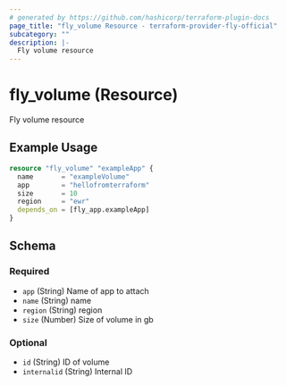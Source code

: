```yaml
---
# generated by https://github.com/hashicorp/terraform-plugin-docs
page_title: "fly_volume Resource - terraform-provider-fly-official"
subcategory: ""
description: |-
  Fly volume resource
---
```


# fly_volume (Resource)

Fly volume resource

## Example Usage

```terraform
resource "fly_volume" "exampleApp" {
  name       = "exampleVolume"
  app        = "hellofromterraform"
  size       = 10
  region     = "ewr"
  depends_on = [fly_app.exampleApp]
}
```

<!-- schema generated by tfplugindocs -->
## Schema

### Required

- `app` (String) Name of app to attach
- `name` (String) name
- `region` (String) region
- `size` (Number) Size of volume in gb

### Optional

- `id` (String) ID of volume
- `internalid` (String) Internal ID


